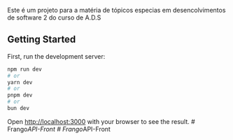 Este é um projeto para a matéria de tópicos especias em desencolvimentos de software 2 do curso de A.D.S 

## Getting Started

First, run the development server:

```bash
npm run dev
# or
yarn dev
# or
pnpm dev
# or
bun dev
```

Open [http://localhost:3000](http://localhost:3000) with your browser to see the result.
#   F r a n g o _ A P I - F r o n t  
 #   F r a n g o _ A P I - F r o n t  
 